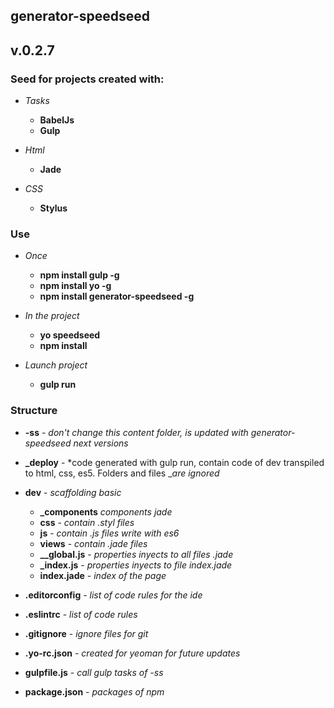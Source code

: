 ## generator-speedseed
## v.0.2.7

### Seed for projects created with:
- *Tasks*
    - **BabelJs**
    - **Gulp**

- *Html*
    - **Jade**

- *CSS*
    - **Stylus**

### Use
- *Once*
    - **npm install gulp -g**
    - **npm install yo -g**
    - **npm install generator-speedseed -g**

- *In the project*
    - **yo speedseed**
    - **npm install**

- *Launch project*
    - **gulp run**

### Structure
- **-ss** - *don't change this content folder, is updated with generator-speedseed next versions*
- **_deploy** - *code generated with gulp run, contain code of dev transpiled to html, css, es5. Folders and files _*are ignored*
- **dev** - *scaffolding basic*
    - **_components** *components jade*
    - **css** - *contain .styl files*
    - **js** - *contain .js files write with es6*
    - **views** - *contain .jade files*
    - **__global.js** - *properties inyects to all files .jade*
    - **_index.js** - *properties inyects to file index.jade*
    - **index.jade** - *index of the page*

- **.editorconfig** - *list of code rules for the ide*
- **.eslintrc** - *list of code rules*
- **.gitignore** - *ignore files for git*
- **.yo-rc.json** - *created for yeoman for future updates*
- **gulpfile.js** - *call gulp tasks of -ss*
- **package.json** - *packages of npm*